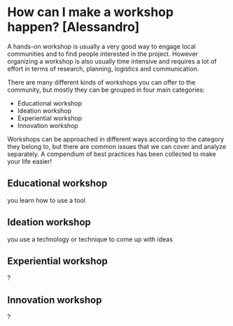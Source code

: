 # How can I make a workshop happen? [Alessandro]

A hands-on workshop is usually a very good way to engage local communities and to find people interested in the project.
However organizing a workshop is also usually time intensive and requires a lot of effort in terms of research, planning, logistics and communication.

There are many different kinds of workshops you can offer to the community, but mostly they can be grouped in four main categories:
- Educational workshop
- Ideation workshop
- Experiential workshop
- Innovation workshop

Workshops can be approached in different ways according to the category they belong to, but there are common issues that we can cover and analyze separately. A compendium of best practices has been collected to make your life easier!



## Educational workshop
you learn how to use a tool

## Ideation workshop
you use a technology or technique to come up with ideas

## Experiential workshop
?
## Innovation workshop
?
